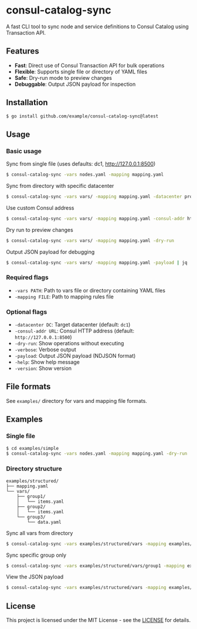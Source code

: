 # consul-catalog-sync

A fast CLI tool to sync node and service definitions to Consul Catalog using Transaction API.

## Features

- **Fast**: Direct use of Consul Transaction API for bulk operations
- **Flexible**: Supports single file or directory of YAML files
- **Safe**: Dry-run mode to preview changes
- **Debuggable**: Output JSON payload for inspection

## Installation

```bash
$ go install github.com/example/consul-catalog-sync@latest
```

## Usage

### Basic usage

Sync from single file (uses defaults: dc1, http://127.0.0.1:8500)

```bash
$ consul-catalog-sync -vars nodes.yaml -mapping mapping.yaml
```

Sync from directory with specific datacenter

```bash
$ consul-catalog-sync -vars vars/ -mapping mapping.yaml -datacenter prod
```

Use custom Consul address

```bash
$ consul-catalog-sync -vars vars/ -mapping mapping.yaml -consul-addr http://consul.example.com:8500
```

Dry run to preview changes

```bash
$ consul-catalog-sync -vars vars/ -mapping mapping.yaml -dry-run
```

Output JSON payload for debugging

```bash
$ consul-catalog-sync -vars vars/ -mapping mapping.yaml -payload | jq '.'
```

### Required flags

- `-vars PATH`: Path to vars file or directory containing YAML files
- `-mapping FILE`: Path to mapping rules file

### Optional flags

- `-datacenter DC`: Target datacenter (default: `dc1`)
- `-consul-addr URL`: Consul HTTP address (default: `http://127.0.0.1:8500`)
- `-dry-run`: Show operations without executing
- `-verbose`: Verbose output
- `-payload`: Output JSON payload (NDJSON format)
- `-help`: Show help message
- `-version`: Show version

## File formats

See `examples/` directory for vars and mapping file formats.

## Examples

### Single file

```bash
$ cd examples/simple
$ consul-catalog-sync -vars nodes.yaml -mapping mapping.yaml -dry-run
```

### Directory structure

```
examples/structured/
├── mapping.yaml
└── vars/
    ├── group1/
    │   └── items.yaml
    ├── group2/
    │   └── items.yaml
    └── group3/
        └── data.yaml
```

Sync all vars from directory

```bash
$ consul-catalog-sync -vars examples/structured/vars -mapping examples/structured/mapping.yaml -dry-run
```

Sync specific group only

```bash
$ consul-catalog-sync -vars examples/structured/vars/group1 -mapping examples/structured/mapping.yaml -dry-run
```

View the JSON payload

```bash
$ consul-catalog-sync -vars examples/structured/vars -mapping examples/structured/mapping.yaml -payload | jq '.'
```

## License

This project is licensed under the MIT License - see the [LICENSE](https://opensource.org/license/mit) for details.

